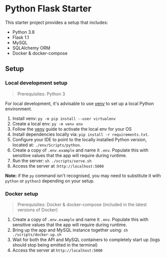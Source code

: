 # Python Flask Starter

This starter project provides a setup that includes:

- Python 3.8
- Flask 1.1
- MySQL
- SQLAlchemy ORM
- Docker & docker-compose

## Setup

### Local development setup

> Prerequisites: Python 3

For local development, it's advisable to use [venv][VENV] to set up a local Python environment.

1. Install venv: `py -m pip install --user virtualenv`
2. Create a local env: `py -m venv env`
3. Follow the [venv][VENV] guide to activate the local env for your OS
4. Install dependencies locally via: `pip install -r requirements.txt`.
5. Configure your IDE to point to the locally installed Python version, located at:
   `./env/Scripts/python`.
6. Create a copy of `.env.example` and name it `.env`. Populate this with sensitive values
   that the app will require during runtime.
7. Run the server: `sh ./scripts/serve.sh`
8. Access the server at :`http://localhost:5000`

**Note:** if the `py` command isn't recognised, you may need to substitute it with `python` or
`python3` depending on your setup.

[VENV]: https://packaging.python.org/guides/installing-using-pip-and-virtual-environments/

### Docker setup

> Prerequisites: Docker & docker-compose (included in the latest versions of Docker)

1. Create a copy of `.env.example` and name it `.env`. Populate this with sensitive values
   that the app will require during runtime.
2. Bring up the app and MySQL instance together using: `sh ./scripts/docker-up.sh`
3. Wait for both the API and MySQL containers to completely start up (logs should stop being
   emitted in the terminal)
4. Access the server at `http://localhost:5000`
